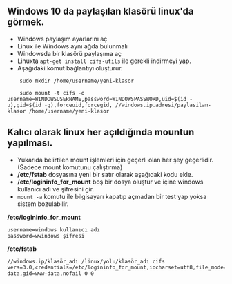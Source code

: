 ## Windows 10 da paylaşılan klasörü linux'da görmek.

- Windows paylaşım ayarlarını aç
- Linux ile Windows aynı ağda bulunmalı
- Windowsda bir klasörü paylaşıma aç
- Linuxta `apt-get install cifs-utils` ile gerekli indirmeyi yap.
- Aşağıdaki komut bağlantıyı oluşturur.

```
	sudo mkdir /home/username/yeni-klasor

	sudo mount -t cifs -o username=WINDOWSUSERNAME,password=WINDOWSPASSWORD,uid=$(id -u),gid=$(id -g),forceuid,forcegid, //windows.ip.adresi/paylasilan-klasor /home/username/yeni-klasor
```

## Kalıcı olarak linux her açıldığında mountun yapılması.
- Yukarıda belirtilen mount işlemleri için geçerli  olan her şey geçerlidir. (Sadece mount komutunu çalıştırma)
- **/etc/fstab** dosyasına yeni bir satır olarak aşağıdaki kodu ekle.
- **/etc/logininfo_for_mount** boş bir dosya oluştur ve içine windows kullanıcı adı ve şifresini gir.
- `mount -a` komutu ile bilgisayarı kapatıp açmadan bir test yap yoksa sistem bozulabilir.




**/etc/logininfo_for_mount**
```
username=windows kullanıcı adı
password=wwindows şifresi
```


**/etc/fstab**
```
//windows.ip/klasör_adı /linux/yolu/klasör_adı cifs vers=3.0,credentials=/etc/logininfo_for_mount,iocharset=utf8,file_mode=0777,dir_mode=0777,uid=www-data,gid=www-data,nofail 0 0
```
